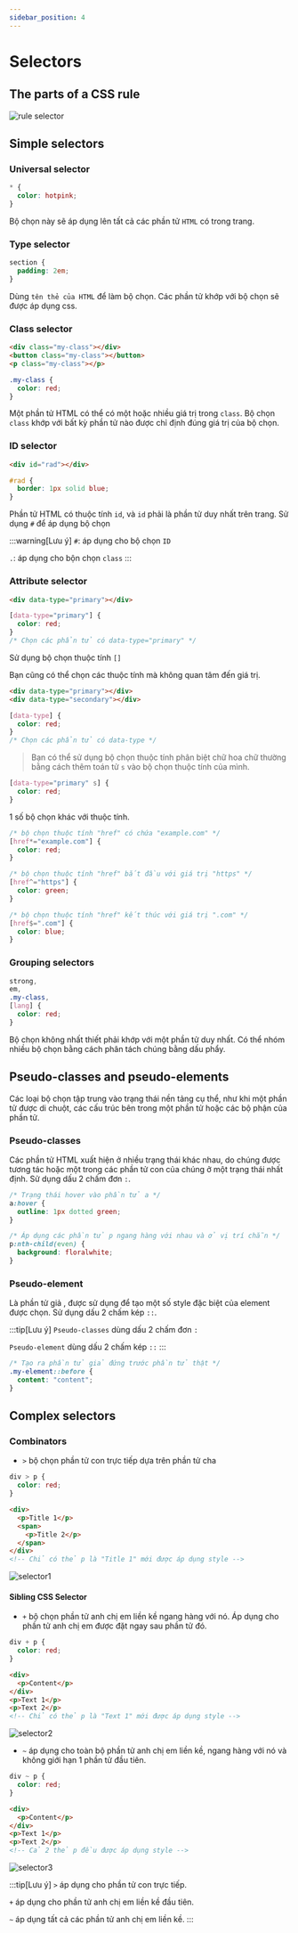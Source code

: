 ```yaml
---
sidebar_position: 4
---
```


# Selectors

## The parts of a CSS rule

![rule selector](../images/rule-selector.svg)

## Simple selectors

### Universal selector

```css title="Example"
* {
  color: hotpink;
}
```

Bộ chọn này sẽ áp dụng lên tất cả các phần tử `HTML` có trong trang.

### Type selector

```css title="Example"
section {
  padding: 2em;
}
```

Dùng `tên thẻ của HTML` để làm bộ chọn. Các phần tử khớp với bộ chọn sẽ được áp dụng css.

### Class selector

```html title="Example"
<div class="my-class"></div>
<button class="my-class"></button>
<p class="my-class"></p>
```

```css title="Example"
.my-class {
  color: red;
}
```

Một phần tử HTML có thể có một hoặc nhiều giá trị trong `class`. Bộ chọn `class` khớp với bất kỳ phần tử nào được chỉ định đúng giá trị của bộ chọn.

### ID selector

```html title="Example"
<div id="rad"></div>
```

```css title="Example"
#rad {
  border: 1px solid blue;
}
```

Phần tử HTML có thuộc tính `id`, và `id` phải là phần tử duy nhất trên trang. Sử dụng `#` để áp dụng bộ chọn

:::warning[Lưu ý]
`#`: áp dụng cho bộ chọn `ID`

`.`: áp dụng cho bộn chọn `class`
:::

### Attribute selector

```html title="Example"
<div data-type="primary"></div>
```

```css title="Example"
[data-type="primary"] {
  color: red;
}
/* Chọn các phẩn tử có data-type="primary" */
```

Sử dụng bộ chọn thuộc tính `[]`

Bạn cũng có thể chọn các thuộc tính mà không quan tâm đến giá trị.

```html title="Example"
<div data-type="primary"></div>
<div data-type="secondary"></div>
```

```css title="Example"
[data-type] {
  color: red;
}
/* Chọn các phẩn tử có data-type */
```

> Bạn có thể sử dụng bộ chọn thuộc tính phân biệt chữ hoa chữ thường bằng cách thêm toán tử `s` vào bộ chọn thuộc tính của mình.

```css title="Example"
[data-type="primary" s] {
  color: red;
}
```

1 số bộ chọn khác với thuộc tính.

```css title="Example"
/* bộ chọn thuộc tính "href" có chứa "example.com" */
[href*="example.com"] {
  color: red;
}

/* bộ chọn thuộc tính "href" bắt đầu với giá trị "https" */
[href^="https"] {
  color: green;
}

/* bộ chọn thuộc tính "href" kết thúc với giá trị ".com" */
[href$=".com"] {
  color: blue;
}
```

### Grouping selectors

```css title="Example"
strong,
em,
.my-class,
[lang] {
  color: red;
}
```

Bộ chọn không nhất thiết phải khớp với một phần tử duy nhất. Có thể nhóm nhiều bộ chọn bằng cách phân tách chúng bằng dấu phẩy.

## Pseudo-classes and pseudo-elements

Các loại bộ chọn tập trung vào trạng thái nền tảng cụ thể, như khi một phần tử được di chuột, các cấu trúc bên trong một phần tử hoặc các bộ phận của phần tử.

### Pseudo-classes

Các phần tử HTML xuất hiện ở nhiều trạng thái khác nhau, do chúng được tương tác hoặc một trong các phần tử con của chúng ở một trạng thái nhất định.
Sử dụng dấu 2 chấm đơn `:`.

```css title="Example"
/* Trạng thái hover vào phần tử a */
a:hover {
  outline: 1px dotted green;
}

/* Áp dụng các phần tử p ngang hàng với nhau và ở vị trí chẵn */
p:nth-child(even) {
  background: floralwhite;
}
```

### Pseudo-element

Là phần tử giả , được sử dụng để tạo một số style đặc biệt của element được chọn. Sử dụng dấu 2 chấm kép `::`.

:::tip[Lưu ý]
`Pseudo-classes` dùng dấu 2 chấm đơn `:`

`Pseudo-element` dùng dấu 2 chấm kép `::`
:::

```css title="Example"
/* Tạo ra phần tử giả đứng trước phần tử thật */
.my-element::before {
  content: "content";
}
```

## Complex selectors

### Combinators

- `>` bộ chọn phần tử con trực tiếp dựa trên phần tử cha

```css title="Example"
div > p {
  color: red;
}
```

```html title="Example"
<div>
  <p>Title 1</p>
  <span>
    <p>Title 2</p>
  </span>
</div>
<!-- Chỉ có thẻ p là "Title 1" mới được áp dụng style -->
```

![selector1](../images/selector1.png)

#### Sibling CSS Selector

- `+` bộ chọn phần tử anh chị em liền kề ngang hàng với nó. Áp dụng cho phần tử anh chị em được đặt ngay sau phần tử đó.

```css title="Example"
div + p {
  color: red;
}
```

```html title="Example"
<div>
  <p>Content</p>
</div>
<p>Text 1</p>
<p>Text 2</p>
<!-- Chỉ có thẻ p là "Text 1" mới được áp dụng style -->
```

![selector2](../images/selector2.png)

- `~` áp dụng cho toàn bộ phần tử anh chị em liền kề, ngang hàng với nó và không giới hạn 1 phần tử đầu tiên.

```css title="Example"
div ~ p {
  color: red;
}
```

```html title="Example"
<div>
  <p>Content</p>
</div>
<p>Text 1</p>
<p>Text 2</p>
<!-- Cả 2 thẻ p đều được áp dụng style -->
```

![selector3](../images/selector3.png)

:::tip[Lưu ý]
`>` áp dụng cho phần tử con trực tiếp.

`+` áp dụng cho phần tử anh chị em liền kề đầu tiên.

`~` áp dụng tất cả các phần tử anh chị em liền kề.
:::
